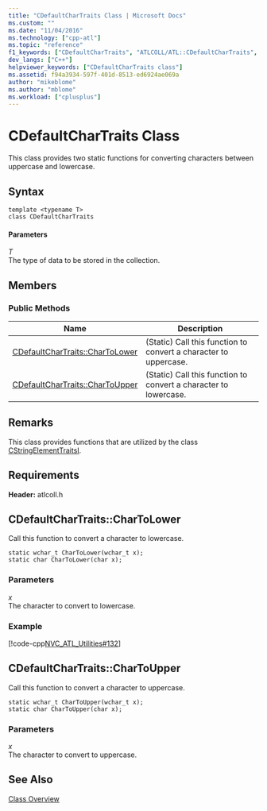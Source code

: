```yaml
---
title: "CDefaultCharTraits Class | Microsoft Docs"
ms.custom: ""
ms.date: "11/04/2016"
ms.technology: ["cpp-atl"]
ms.topic: "reference"
f1_keywords: ["CDefaultCharTraits", "ATLCOLL/ATL::CDefaultCharTraits", "ATLCOLL/ATL::CDefaultCharTraits::CharToLower", "ATLCOLL/ATL::CDefaultCharTraits::CharToUpper"]
dev_langs: ["C++"]
helpviewer_keywords: ["CDefaultCharTraits class"]
ms.assetid: f94a3934-597f-401d-8513-ed6924ae069a
author: "mikeblome"
ms.author: "mblome"
ms.workload: ["cplusplus"]
---
```

# CDefaultCharTraits Class

This class provides two static functions for converting characters between uppercase and lowercase.

## Syntax

```
template <typename T>  
class CDefaultCharTraits
```

#### Parameters

*T*  
The type of data to be stored in the collection.

## Members

### Public Methods

|Name|Description|
|----------|-----------------|
|[CDefaultCharTraits::CharToLower](#chartolower)|(Static) Call this function to convert a character to uppercase.|
|[CDefaultCharTraits::CharToUpper](#chartoupper)|(Static) Call this function to convert a character to lowercase.|

## Remarks

This class provides functions that are utilized by the class [CStringElementTraitsI](../../atl/reference/cstringelementtraitsi-class.md).

## Requirements

**Header:** atlcoll.h

##  <a name="chartolower"></a>  CDefaultCharTraits::CharToLower

Call this function to convert a character to lowercase.

```
static wchar_t CharToLower(wchar_t x);  
static char CharToLower(char x);
```

### Parameters

*x*  
The character to convert to lowercase.

### Example

[!code-cpp[NVC_ATL_Utilities#132](../../atl/codesnippet/cpp/cdefaultchartraits-class_1.cpp)]

##  <a name="chartoupper"></a>  CDefaultCharTraits::CharToUpper

Call this function to convert a character to uppercase.

```
static wchar_t CharToUpper(wchar_t x);  
static char CharToUpper(char x);
```

### Parameters

*x*  
The character to convert to uppercase.

## See Also

[Class Overview](../../atl/atl-class-overview.md)
